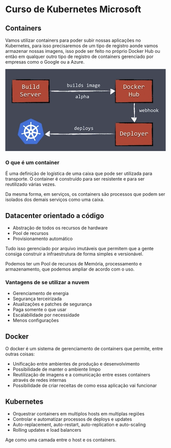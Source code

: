 # Curso de Kubernetes Microsoft

## Containers

Vamos utilizar containers para poder subir nossas aplicações no Kubernetes, para isso precisaremos de um tipo de registro aonde vamos armazenar nossas
imagens, isso pode ser feito no próprio Docker Hub ou então em qualquer outro tipo de registro de containers gerenciado por empresas como o Google ou
a Azure.

![Exemplo de deploy com Kubernetes](kubedeploy.png)

### O que é um container

É uma definição de logística de uma caixa que pode ser utilizada para transporte. O container é construído para ser resistente e para ser
reutilizado várias vezes.

Da mesma forma, em serviços, os containers são processos que podem ser isolados dos demais serviços como uma caixa.

## Datacenter orientado a código

- Abstração de todos os recursos de hardware
- Pool de recursos
- Provisionamento automático

Tudo isso gerenciado por arquivo imutáveis que permitem que a gente consiga construir a infraestrutura de forma simples e versionável.

Podemos ter um Pool de recursos de Memória, processamento e armazenamento, que podemos ampliar de acordo com o uso.

### Vantagens de se utilizar a nuvem

- Gerenciamento de energia
- Segurança terceirizada
- Atualizações e patches de segurança
- Paga somente o que usar
- Escalabilidade por necessidade
- Menos configurações
 
## Docker

O docker é um sistema de gerenciamento de containers que permite, entre outras coisas:

- Unificação entre ambientes de produção e desenvolvimento
- Possibilidade de manter o ambiente limpo
- Reutilização de imagens e a comunicação entre esses containers através de redes internas
- Possibilidade de criar receitas de como essa aplicação vai funcionar

## Kubernetes

- Orquestrar containers em multiplos hosts em multiplas regiões
- Controlar e automatizar processos de deploys e updates
- Auto-replacement, auto-restart, auto-replication e auto-scaling
- Rolling updates e load balancers

Age como uma camada entre o host e os containers.

